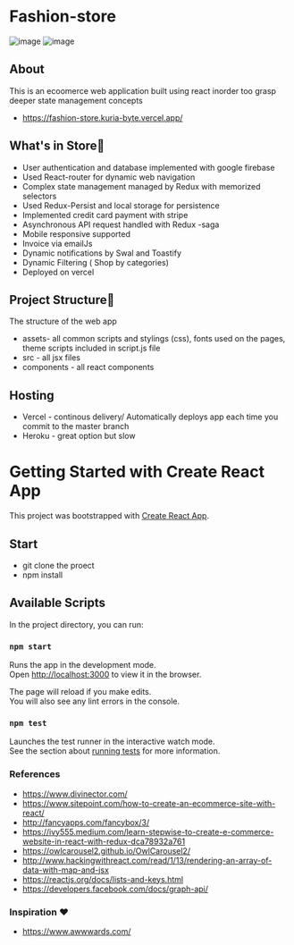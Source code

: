# Fashion-store
![image](https://user-images.githubusercontent.com/61579772/107754001-d18c0c80-6d5b-11eb-889a-b7543e05df1a.png)
![image](https://user-images.githubusercontent.com/61579772/107755160-6b07ee00-6d5d-11eb-8678-c311265c996f.png)

## About
This is an ecoomerce web application built using react inorder too grasp deeper state management concepts
- https://fashion-store.kuria-byte.vercel.app/

 
## What's in Store📐
- User authentication and database implemented with google firebase
- Used React-router for dynamic web navigation
- Complex state management managed by Redux with memorized selectors
- Used Redux-Persist and local storage for persistence
- Implemented credit card payment with stripe
- Asynchronous API request handled with Redux -saga
- Mobile responsive supported
- Invoice via emailJs
- Dynamic notifications by Swal and Toastify
- Dynamic Filtering ( Shop by categories)
- Deployed on vercel

## Project Structure🚀
The structure of the web app

- assets- all common scripts and stylings (css), fonts used on the pages, theme scripts included in script.js file
- src - all jsx files
- components - all react components

## Hosting
- Vercel - continous delivery/ Automatically deploys app each time you commit to the master branch
- Heroku - great option but slow



# Getting Started with Create React App

This project was bootstrapped with [Create React App](https://github.com/facebook/create-react-app).

## Start
- git clone the proect
- npm install

## Available Scripts

In the project directory, you can run:

### `npm start`

Runs the app in the development mode.\
Open [http://localhost:3000](http://localhost:3000) to view it in the browser.

The page will reload if you make edits.\
You will also see any lint errors in the console.

### `npm test`

Launches the test runner in the interactive watch mode.\
See the section about [running tests](https://facebook.github.io/create-react-app/docs/running-tests) for more information.


### References
- https://www.divinector.com/
- https://www.sitepoint.com/how-to-create-an-ecommerce-site-with-react/
- http://fancyapps.com/fancybox/3/
- https://ivy555.medium.com/learn-stepwise-to-create-e-commerce-website-in-react-with-redux-dca78932a761
- https://owlcarousel2.github.io/OwlCarousel2/
- http://www.hackingwithreact.com/read/1/13/rendering-an-array-of-data-with-map-and-jsx
- https://reactjs.org/docs/lists-and-keys.html
- https://developers.facebook.com/docs/graph-api/

### Inspiration ❤
- https://www.awwwards.com/

